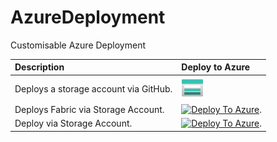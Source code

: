 # AzureDeployment
Customisable Azure Deployment


| Description | Deploy to Azure |
|:------------|:----------------|
| Deploys a storage account via GitHub. |[![Deploy To Azure](https://raw.githubusercontent.com/VikHayduk/AzureDeployment/8fc893101c7782ae4fe508bad4381cd2707b567a/10086-icon-service-Storage-Accounts.svg)](https://portal.azure.com/#create/Microsoft.Template/uri/https%3A%2F%2Fraw.githubusercontent.com%2FNickP365%2FAzureDeployment%2FPROD%2FARM%2Ftest_storage.json) |
| Deploys Fabric via Storage Account. |[![Deploy To Azure](https://aka.ms/deploytoazurebutton)](https://portal.azure.com/#create/Microsoft.Template/uri/https%3A%2F%2Fstuksazd.blob.core.windows.net%2Fprodarm%2Fdeploy_fabric_no_default_values.json%3Fsp%3Dr%26st%3D2024-09-11T18%3A00%3A57Z%26se%3D2024-09-12T02%3A00%3A57Z%26spr%3Dhttps%26sv%3D2022-11-02%26sr%3Db%26sig%3DFdbNCzoD7r4egEQYivyciNsc%252BP17a7VYxFYn0wIsdnE%253D). |
| Deploy via Storage Account. |[![Deploy To Azure](https://aka.ms/deploytoazurebutton)](https://portal.azure.com/#create/Microsoft.Template/uri/https%3A%2F%2Fstuksazd.blob.core.windows.net%2Fprodarm%2Ftest_storage.json%3Fsp%3Dr%26st%3D2024-09-11T17%3A03%3A34Z%26se%3D2024-09-12T01%3A03%3A34Z%26sv%3D2022-11-02%26sr%3Db%26sig%3D5q4HzxaAGM2pfEwysO76RXA7WOOBLgETHxNNIvryki8%253D). |
